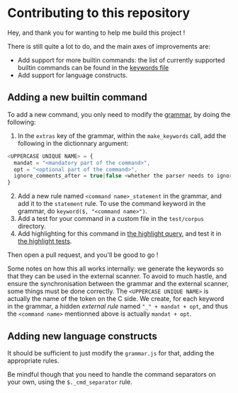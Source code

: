 # Contributing to this repository

Hey, and thank you for wanting to help me build this project !

There is still quite a lot to do, and the main axes of improvements
are:

- Add support for more builtin commands: the list of currently
  supported builtin commands can be found in the [keywords file]
- Add support for language constructs.

## Adding a new builtin command

To add a new command, you only need to modify the [grammar], by doing
the following:

1. In the `extras` key of the grammar, within the `make_keywords`
   call, add the following in the dictionnary argument:
```js
<UPPERCASE UNIQUE NAME> = {
  mandat = "<mandatory part of the command>",
  opt = "<optional part of the command>",
  ignore_comments_after = true|false <whether the parser needs to ignore comments after this command>
}
```
2. Add a new rule named `<command name>_statement` in the grammar,
   and add it to the `statement` rule. To use the command keyword in
   the grammar, do `keyword($, "<command name>")`.
3. Add a test for your command in a custom file in the `test/corpus`
   directory.
4. Add highlighting for this command in [the highlight query], and
   test it in [the highlight tests].

Then open a pull request, and you'll be good to go !

Some notes on how this all works internally: we generate the keywords
so that they can be used in the external scanner. To avoid to much
hastle, and ensure the synchronisation between the grammar and the
external scanner, some things must be done correctly. The `<UPPERCASE UNIQUE NAME>`
is actually the name of the token on the C side.
We create, for each keyword in the grammar, a hidden _external rule_
named `"_" + mandat + opt`, and thus the `<command name>` mentionned
above is actually `mandat + opt`.

## Adding new language constructs

It should be sufficient to just modify the `grammar.js` for that,
adding the appropriate rules.

Be mindful though that you need to handle the command separators on
your own, using the `$._cmd_separator` rule.

[scanner file]: ./src/scanner.c
[grammar]: ./grammar.js
[the highlight query]: ./queries/highlights.scm
[the highlight tests]: ./test/highlight/
[keywords file]: ./keywords.js
